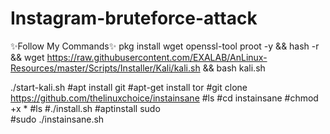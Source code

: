 # Instagram-bruteforce-attack
✨Follow My Commands✨
pkg install wget openssl-tool proot -y && hash -r && wget https://raw.githubusercontent.com/EXALAB/AnLinux-Resources/master/Scripts/Installer/Kali/kali.sh && bash kali.sh 

./start-kali.sh 
#apt install git 
#apt-get install tor
 #git clone https://github.com/thelinuxchoice/instainsane
#ls 
#cd instainsane 
#chmod +x * 
#ls
#./install.sh
#aptinstall sudo  
#sudo ./instainsane.sh
